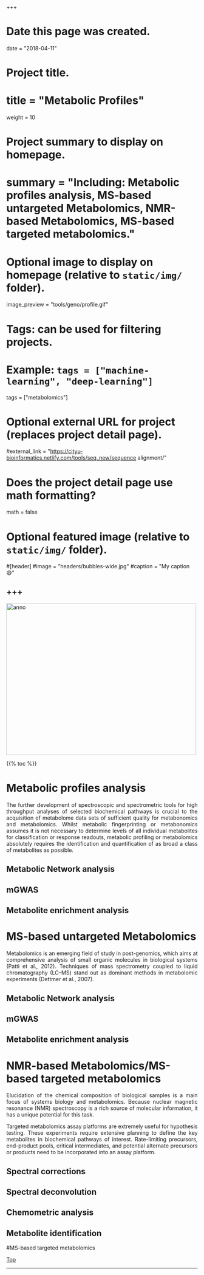 +++
# Date this page was created.
date = "2018-04-11"

# Project title.
 # title = "Metabolic Profiles"

weight = 10
# Project summary to display on homepage.
# summary = "Including: Metabolic profiles analysis, MS-based untargeted Metabolomics, NMR-based Metabolomics, MS-based targeted metabolomics."

# Optional image to display on homepage (relative to `static/img/` folder).
image_preview = "tools/geno/profile.gif"

# Tags: can be used for filtering projects.
# Example: `tags = ["machine-learning", "deep-learning"]`
tags = ["metabolomics"]

# Optional external URL for project (replaces project detail page).
#external_link = "https://cityu-bioinformatics.netlify.com/tools/seq_new/sequence alignment/"


# Does the project detail page use math formatting?
math = false

# Optional featured image (relative to `static/img/` folder).
#[header]
#image = "headers/bubbles-wide.jpg"
#caption = "My caption :smile:"


+++
---

<img src="/img/tools/geno/profile.gif"  width="500" height="400" alt="anno" align="center">

<span id="top"></span>

{{% toc %}}

# Metabolic profiles analysis

<p align="justify">The further development of spectroscopic and spectrometric tools for high throughput analyses of selected biochemical pathways is crucial to the acquisition of metabolome data sets of sufficient quality for metabonomics and metabolomics. Whilst metabolic fingerprinting or metabonomics assumes it is not necessary to determine levels of all individual metabolites for classification or response readouts, metabolic profiling or metabolomics absolutely requires the identification and quantification of as broad a class of metabolites as possible. 

## Metabolic Network analysis

## mGWAS

## Metabolite enrichment analysis

# MS-based untargeted Metabolomics

<p align="justify">Metabolomics is an emerging field of study in post-genomics, which aims at comprehensive analysis of small organic molecules in biological systems (Patti et al., 2012). Techniques of mass spectrometry coupled to liquid chromatography (LC–MS) stand out as dominant methods in metabolomic experiments (Dettmer et al., 2007).

## Metabolic Network analysis

## mGWAS

## Metabolite enrichment analysis

# NMR-based Metabolomics/MS-based targeted metabolomics

<p align="justify">Elucidation of the chemical composition of biological samples is a main focus of systems biology and metabolomics. Because nuclear magnetic resonance (NMR) spectroscopy is a rich source of molecular information, it has a unique potential for this task.

<p align="justify">Targeted metabolomics assay platforms are extremely useful for hypothesis testing. These experiments require extensive planning to define the key metabolites in biochemical pathways of interest. Rate-limiting precursors, end-product pools, critical intermediates, and potential alternate precursors or products need to be incorporated into an assay platform.

## Spectral corrections

## Spectral deconvolution

## Chemometric analysis

## Metabolite identification

#MS-based targeted metabolomics





[<i class="fa fa-hand-o-up fa-1x "></i>Top](#top)

---